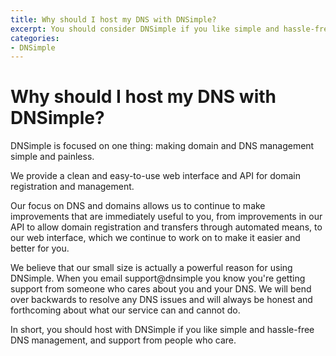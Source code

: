 ```yaml
---
title: Why should I host my DNS with DNSimple?
excerpt: You should consider DNSimple if you like simple and hassle-free DNS management, and support from people who care.
categories:
- DNSimple
---
```


# Why should I host my DNS with DNSimple?

DNSimple is focused on one thing: making domain and DNS management simple and painless. 

We provide a clean and easy-to-use web interface and API for domain registration and management.

Our focus on DNS and domains allows us to continue to make improvements that are immediately useful to you, from improvements in our API to allow domain registration and transfers through automated means, to our web interface, which we continue to work on to make it easier and better for you.

We believe that our small size is actually a powerful reason for using DNSimple. When you email support@dnsimple you know you're getting support from someone who cares about you and your DNS. We will bend over backwards to resolve any DNS issues and will always be honest and forthcoming about what our service can and cannot do.

In short, you should host with DNSimple if you like simple and hassle-free DNS management, and support from people who care.

